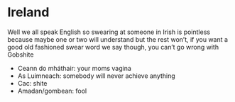 # Ireland

Well we all speak English so swearing at someone in Irish is pointless because maybe one or two will understand but the rest won’t, if you want a good old fashioned swear word we say though, you can’t go wrong with Gobshite


- Ceann do mháthair: your moms vagina
- As Luimneach: somebody will never achieve anything
- Cac: shite
- Amadan/gombean: fool
